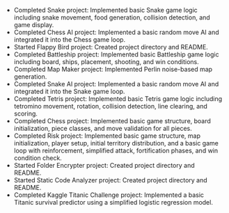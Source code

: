 - Completed Snake project: Implemented basic Snake game logic including snake movement, food generation, collision detection, and game display.
- Completed Chess AI project: Implemented a basic random move AI and integrated it into the Chess game loop.
- Started Flappy Bird project: Created project directory and README.
- Completed Battleship project: Implemented basic Battleship game logic including board, ships, placement, shooting, and win conditions.
- Completed Map Maker project: Implemented Perlin noise-based map generation.
- Completed Snake AI project: Implemented a basic random move AI and integrated it into the Snake game loop.
- Completed Tetris project: Implemented basic Tetris game logic including tetromino movement, rotation, collision detection, line clearing, and scoring.
- Completed Chess project: Implemented basic game structure, board initialization, piece classes, and move validation for all pieces.
- Completed Risk project: Implemented basic game structure, map initialization, player setup, initial territory distribution, and a basic game loop with reinforcement, simplified attack, fortification phases, and win condition check.
- Started Folder Encrypter project: Created project directory and README.
- Started Static Code Analyzer project: Created project directory and README.
- Completed Kaggle Titanic Challenge project: Implemented a basic Titanic survival predictor using a simplified logistic regression model.